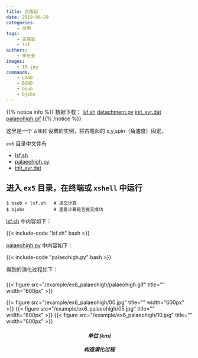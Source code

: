 ```yaml
---
title: 古隆起
date: 2019-06-29
categories:
    - 示例
tags:
    - 古隆起
    - lsf
authors:
    - 李长圣
images:
    - 10.jpg
commands:
    - LOAD
    - BOND
    - bsub
    - bjobs
---
```


{{% notice info %}}
数据下载：
[lsf.sh](/example/ex6_palaeohigh/lsf.sh)
[detachment.py](/example/ex6_palaeohigh/palaeohigh.py)
[init_xyr.dat](/example/ex6_palaeohigh/init_xyr.dat)
[palaeohigh.gif](/example/ex6_palaeohigh/palaeohigh.gif)
{{% /notice %}}


这里是一个 `古隆起` 设置的实例，将古隆起的 x,y,spin（角速度）固定。

 `ex6` 目录中文件有
 
- [lsf.sh](/example/ex6_palaeohigh/lsf.sh)
- [palaeohigh.py](/example/ex6_palaeohigh/palaeohigh.py)
- [init_xyr.dat](/example/ex6_palaeohigh/init_xyr.dat)

## 进入 `ex5` 目录，在终端或 `xshell` 中运行 

```
$ bsub < lsf.sh   # 提交计算
$ bjobs           # 查看计算是否提交成功
```

 [lsf.sh](/example/ex6_palaeohigh/lsf.sh) 中内容如下：

{{< include-code "lsf.sh" bash >}}

 [palaeohigh.py](/example/ex6_palaeohigh/palaeohigh.py) 中内容如下：

{{< include-code "palaeohigh.py" bash >}}

得到的演化过程如下：

<h5></h5>
{{< figure src="/example/ex6_palaeohigh/palaeohigh.gif" title="" width="600px" >}}

{{< figure src="/example/ex6_palaeohigh/00.jpg" title="" width="600px" >}}
{{< figure src="/example/ex6_palaeohigh/05.jpg" title="" width="600px" >}}
{{< figure src="/example/ex6_palaeohigh/10.jpg" title="" width="600px" >}}

<center><h5>单位 (km)<br><br>构造演化过程</h5></center>



